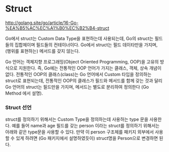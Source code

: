 # Struct 

http://golang.site/go/article/16-Go-%EA%B5%AC%EC%A1%B0%EC%B2%B4-struct

Go에서 struct는 Custom Data Type을 표현하는데 사용되는데, Go의 struct는 필드들의 집합체이며 필드들의 컨테이너이다. Go에서 struct는 필드 데이타만을 가지며, (행위를 표현하는) 메서드를 갖지 않는다.

Go 언어는 객체지향 프로그래밍(Object Oriented Programming, OOP)을 고유의 방식으로 지원한다. 즉, Go에는 전통적인 OOP 언어가 가지는 클래스, 객체, 상속 개념이 없다. 전통적인 OOP의 클래스(class)는 Go 언어에서 Custom 타입을 정의하는 struct로 표현되는데, 전통적인 OOP의 클래스가 필드와 메서드를 함께 갖는 것과 달리 Go 언어의 struct는 필드만을 가지며, 메서드는 별도로 분리하여 정의한다 (Go Method 에서 설명).

### Struct 선언

struct를 정의하기 위해서는 Custom Type을 정의하는데 사용하는 type 문을 사용한다. 예를 들어 name과 age 필드를 갖는 person 이라는 struct를 정의하기 위해서는 아래와 같은 type문을 사용할 수 있다. 만약 이 person 구조체를 패키지 외부에서 사용할 수 있게 하려면 (Go 패키지에서 설명하였듯이) struct명을 Person으로 변경하면 된다.